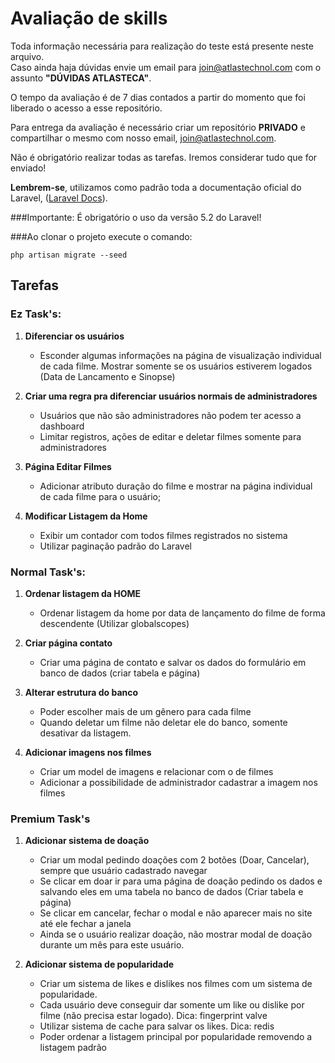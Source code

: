 
# Avaliação de skills

Toda informação necessária para realização do teste está presente neste arquivo. <br>
Caso ainda haja dúvidas envie um email para [join@atlastechnol.com](mailto:join@atlastechnol.com) com o assunto **"DÚVIDAS ATLASTECA"**.

O tempo da avaliação é de 7 dias contados a partir do momento que foi liberado o acesso a esse repositório.

Para entrega da avaliação é necessário criar um repositório **PRIVADO** e compartilhar o mesmo com nosso email, [join@atlastechnol.com](mailto:join@atlastechnol.com).

Não é obrigatório realizar todas as tarefas. 
Iremos considerar tudo que for enviado!

**Lembrem-se**, utilizamos como padrão toda a documentação oficial do Laravel, ([Laravel Docs](https://laravel.com/docs/5.2)).

###Importante: É obrigatório o uso da versão 5.2 do Laravel!

###Ao clonar o projeto execute o comando:

```
php artisan migrate --seed
```


## Tarefas 

### Ez Task's:

1. **Diferenciar os usuários** 
     - Esconder algumas informações na página de visualização individual de cada filme. Mostrar somente se os usuários estiverem logados (Data de Lancamento e Sinopse)

2. **Criar uma regra pra diferenciar usuários normais de administradores**
    
    - Usuários que não são administradores não podem ter acesso a dashboard 
    - Limitar registros, ações de editar e deletar filmes somente para administradores
    
3. **Página Editar Filmes**  
     - Adicionar atributo duração do filme e mostrar na página individual de cada filme para o usuário;
    
4. **Modificar Listagem da Home**
     - Exibir um contador com todos filmes registrados no sistema
     - Utilizar paginação padrão do Laravel

### Normal Task's:

1. **Ordenar listagem da HOME**
     - Ordenar listagem da home por data de lançamento do filme de forma descendente (Utilizar globalscopes)

2. **Criar página contato**
     - Criar uma página de contato e salvar os dados do formulário em banco de dados (criar tabela e página)

3. **Alterar estrutura do banco**  
     - Poder escolher mais de um gênero para cada filme
     - Quando deletar um filme não deletar ele do banco, somente desativar da listagem.

4. **Adicionar imagens nos filmes**
     - Criar um model de imagens e relacionar com o de filmes
     - Adicionar a possibilidade de administrador cadastrar a imagem nos filmes

### Premium Task's

1. **Adicionar sistema de doação**
     - Criar um modal pedindo doações com 2 botões (Doar, Cancelar), sempre que usuário cadastrado navegar
     - Se clicar em doar ir para uma página de doação pedindo os dados e salvando eles em uma tabela no banco de dados (Criar tabela e página)
     - Se clicar em cancelar, fechar o modal e não aparecer mais no site até ele fechar a janela
     - Ainda se o usuário realizar doação, não mostrar modal de doação durante um mês para este usuário.

2. **Adicionar sistema de popularidade**
     - Criar um sistema de likes e dislikes nos filmes com um sistema de popularidade.
     - Cada usuário deve conseguir dar somente um like ou dislike por filme (não precisa estar logado). Dica: fingerprint valve
     - Utilizar sistema de cache para salvar os likes. Dica: redis
     - Poder ordenar a listagem principal por popularidade removendo a listagem padrão